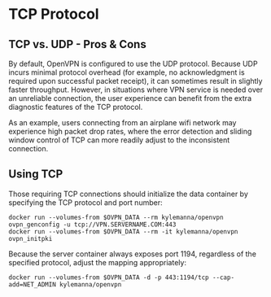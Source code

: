 # TCP Protocol

## TCP vs. UDP - Pros & Cons
By default, OpenVPN is configured to use the UDP protocol.  Because UDP incurs minimal protocol overhead (for example, no acknowledgment is required upon successful packet receipt), it can sometimes result in slightly faster throughput.  However, in situations where VPN service is needed over an unreliable connection, the user experience can benefit from the extra diagnostic features of the TCP protocol.

As an example, users connecting from an airplane wifi network may experience high packet drop rates, where the error detection and sliding window control of TCP can more readily adjust to the inconsistent connection.

## Using TCP
Those requiring TCP connections should initialize the data container by specifying the TCP protocol and port number:

    docker run --volumes-from $OVPN_DATA --rm kylemanna/openvpn ovpn_genconfig -u tcp://VPN.SERVERNAME.COM:443
    docker run --volumes-from $OVPN_DATA --rm -it kylemanna/openvpn ovpn_initpki

Because the server container always exposes port 1194, regardless of the
specified protocol, adjust the mapping appropriately:

    docker run --volumes-from $OVPN_DATA -d -p 443:1194/tcp --cap-add=NET_ADMIN kylemanna/openvpn

